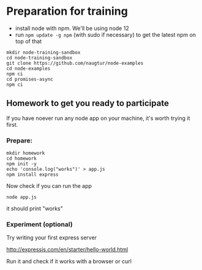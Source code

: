 # Preparation for training

- install node with npm. We'll be using node 12
- run `npm update -g npm` (with sudo if necessary) to get the latest npm on top of that


```
mkdir node-training-sandbox
cd node-training-sandbox
git clone https://github.com/naugtur/node-examples
cd node-examples
npm ci
cd promises-async
npm ci
```


## Homework to get you ready to participate
If you have noever run any node app on your machine, it's worth trying it first.

### Prepare:
```
mkdir homework
cd homework
npm init -y
echo 'console.log("works")' > app.js
npm install express
```

Now check if you can run the app

```
node app.js
```

it should print "works"


### Experiment (optional)

Try writing your first express server 

http://expressjs.com/en/starter/hello-world.html

Run it and check if it works with a browser or curl

